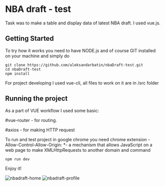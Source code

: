 # NBA draft - test

Task was to make a table and display data of latest NBA draft. I used vue.js.

## Getting Started

To try how it works you need to have NODE.js and of course GIT installed on your machine and simply do 

```
git clone https://github.com/aleksandarbatin/nbaDraft-test.git
cd nbaDraft-test
npm install
```
For project developing I used vue-cli, all files to work on it are in /src folder  

## Running the project

As a part of VUE workflow I used some basic: 

#vue-router - for routing.

#axios - for making HTTP request

To run and test project in google chrome you need chrome extension -Allow-Control-Allow-Origin: *-  a mechanism that allows JavaScript on a web page to make XMLHttpRequests to another domain and command 

```
npm run dev
```
Enjoy it!

![nbadraft-home](https://user-images.githubusercontent.com/17181108/35618576-af7fffb0-067b-11e8-8050-a49e5897b9e9.jpg)
![nbadraft-profile](https://user-images.githubusercontent.com/17181108/35618671-e9c60a02-067b-11e8-9ffc-79f4ac51bc58.jpg)
